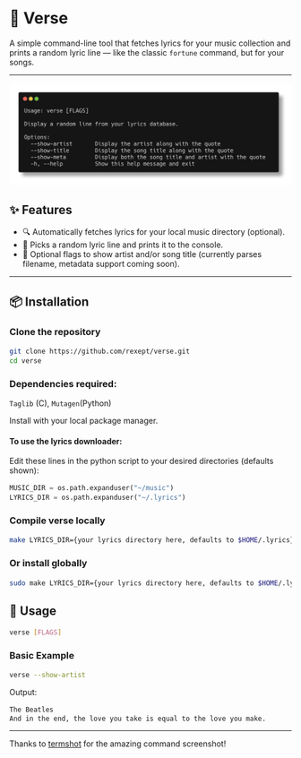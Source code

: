# 🎵 Verse

A simple command-line tool that fetches lyrics for your music collection and prints a random lyric line — like the classic `fortune` command, but for your songs.

---

![Options](https://github.com/rexept/verse/blob/master/assets/options.png?raw=true)

## ✨ Features

- 🔍 Automatically fetches lyrics for your local music directory (optional).
- 🎲 Picks a random lyric line and prints it to the console.
- 🎤 Optional flags to show artist and/or song title (currently parses filename, metadata support coming soon).

---

## 📦 Installation

### Clone the repository

```bash
git clone https://github.com/rexept/verse.git
cd verse
```

### Dependencies required:
`Taglib` (C), `Mutagen`(Python)

Install with your local package manager.

#### To use the lyrics downloader:
Edit these lines in the python script to your desired directories (defaults shown):

```python
MUSIC_DIR = os.path.expanduser("~/music")
LYRICS_DIR = os.path.expanduser("~/.lyrics")
```

### Compile verse locally

```bash
make LYRICS_DIR={your lyrics directory here, defaults to $HOME/.lyrics}
```
### Or install globally

```bash
sudo make LYRICS_DIR={your lyrics directory here, defaults to $HOME/.lyrics} install
```
## 🚀 Usage

```bash
verse [FLAGS]
```

### Basic Example

```bash
verse --show-artist
```

Output:
```
The Beatles
And in the end, the love you take is equal to the love you make.
```

---

Thanks to [termshot](https://github.com/homeport/termshot) for the amazing command screenshot!
